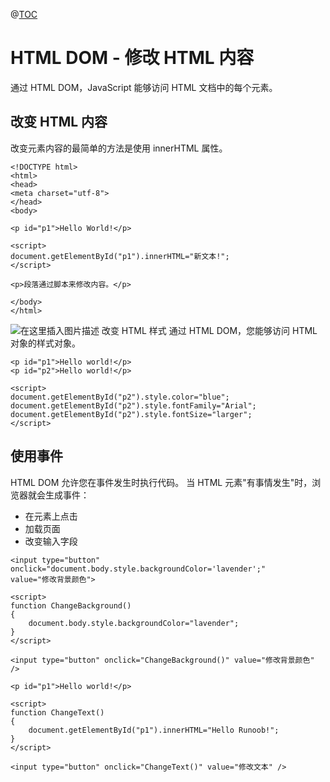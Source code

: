 ﻿
@[TOC](目录)
# HTML DOM - 修改 HTML 内容
通过 HTML DOM，JavaScript 能够访问 HTML 文档中的每个元素。

## 改变 HTML 内容
改变元素内容的最简单的方法是使用 innerHTML 属性。

```
<!DOCTYPE html>
<html>
<head>
<meta charset="utf-8">
</head>
<body>

<p id="p1">Hello World!</p>

<script>
document.getElementById("p1").innerHTML="新文本!";
</script>

<p>段落通过脚本来修改内容。</p>

</body>
</html>
```
![在这里插入图片描述](https://img-blog.csdnimg.cn/4eebd2bf7cbc40a4b47a86f893c21c79.png)
改变 HTML 样式
通过 HTML DOM，您能够访问 HTML 对象的样式对象。

```
<p id="p1">Hello world!</p>
<p id="p2">Hello world!</p>
 
<script>
document.getElementById("p2").style.color="blue";
document.getElementById("p2").style.fontFamily="Arial";
document.getElementById("p2").style.fontSize="larger";
</script>
```

## 使用事件
HTML DOM 允许您在事件发生时执行代码。
当 HTML 元素"有事情发生"时，浏览器就会生成事件：
 - 在元素上点击
 - 加载页面
 - 改变输入字段

```
<input type="button"
onclick="document.body.style.backgroundColor='lavender';"
value="修改背景颜色">
```

```
<script>
function ChangeBackground()
{
    document.body.style.backgroundColor="lavender";
}
</script>
 
<input type="button" onclick="ChangeBackground()" value="修改背景颜色" />
```

```
<p id="p1">Hello world!</p>
 
<script>
function ChangeText()
{
    document.getElementById("p1").innerHTML="Hello Runoob!";
}
</script>
 
<input type="button" onclick="ChangeText()" value="修改文本" />
```

